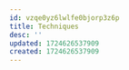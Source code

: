 ```yaml
---
id: vzqe0yz6lwlfe0bjorp3z6p
title: Techniques
desc: ''
updated: 1724626537909
created: 1724626537909
---
```

